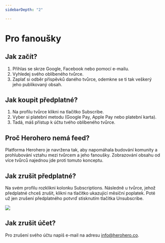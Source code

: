 ```yaml
---
sidebarDepth: "2"

---
```

# Pro fanoušky

## Jak začít?

1. Přihlas se skrze Google, Facebook nebo pomocí e-mailu.
2. Vyhledej svého oblíbeného tvůrce.
3. Zaplať si odběr příspěvků daného tvůrce, odemkne se ti tak veškerý jeho publikovaný obsah.

## Jak koupit předplatné?

1. Na profilu tvůrce klikni na tlačítko Subscribe.
2. Vyber si platební metodu (Google Pay, Apple Pay nebo platební karta).
3. Tadá, máš přístup k účtu tvého oblíbeného tvůrce.

## Proč Herohero nemá feed?

Platforma Herohero je navržena tak, aby napomáhala budování komunity a prohlubování vztahu mezi tvůrcem a jeho fanoušky. Zobrazování obsahu od více tvůrců najednou jde proti tomuto konceptu.

## Jak zrušit předplatné?

Na svém profilu rozklikni kolonku Subscriptions. Následně u tvůrce, jehož předplatné chceš zrušit, klikni na tlačítko ukazující měsíční poplatek. Poté už jen zrušení předplatného potvrď stisknutím tlačítka Unsubscribe.  
  
![](/images/1-1.png)

## Jak zrušit účet?

Pro zrušení svého účtu napiš e-mail na adresu [info@herohero.co](mailto:info@herohero.co).
